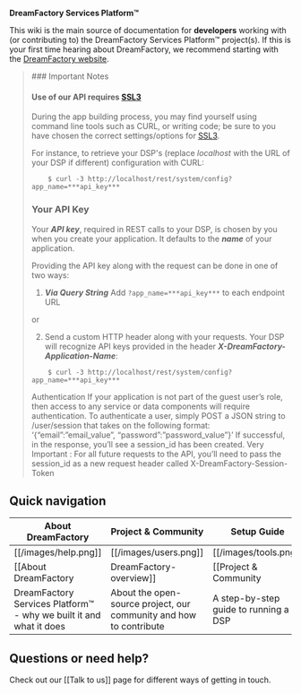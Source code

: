 **DreamFactory Services Platform&trade;**

This wiki is the main source of documentation for **developers** working with (or contributing to) the DreamFactory Services Platform&trade; project(s). If this is your first time hearing about DreamFactory, we recommend starting with the [DreamFactory website][website].

<blockquote>
### Important Notes

#### Use of our API requires [SSL3](http://en.wikipedia.org/wiki/Transport_Layer_Security#SSL_3.0)

During the app building process, you may find yourself using command line tools such as CURL, or writing code; be sure to you have chosen the correct settings/options for [SSL3](http://en.wikipedia.org/wiki/Transport_Layer_Security#SSL_3.0).

For instance, to retrieve your DSP's (replace *localhost* with the URL of your DSP if different) configuration with CURL:
```
	$ curl -3 http://localhost/rest/system/config?app_name=***api_key***

```
### Your API Key

Your ***API key***, required in REST calls to your DSP, is chosen by you when you create your application. It defaults to the ***name*** of your application.

Providing the API key along with the request can be done in one of two ways:

1. ***Via Query String*** Add ```?app_name=***api_key***``` to each endpoint URL

or

2. Send a custom HTTP header along with your requests. Your DSP will recognize API keys provided in the header ***X-DreamFactory-Application-Name***:

```
	$ curl -3 http://localhost/rest/system/config?app_name=***api_key***
```

Authentication
If your application is not part of the guest user’s role, then access to any service or data components will require authentication.
To authenticate a user, simply POST a JSON string to /user/session that takes on the following format: ‘{“email”:”email_value”, “password”:”password_value”}’
If successful, in the response, you’ll see a session_id has been created.
Very Important : For all future requests to the API, you’ll need to pass the session_id as a new request header called X-DreamFactory-Session-Token 
</blockquote>

## Quick navigation

| About DreamFactory             | Project & Community              | Setup Guide          | Technical Documentation                  |
|----------------------------|---------------------------------|-------------------------------|---------------------------|
| [[/images/help.png]] | [[/images/users.png]] | [[/images/tools.png]] | [[/images/database.png]] |
| [[About DreamFactory|DreamFactory-overview]] | [[Project & Community|DreamFactory-project-and-community]]       | [[Setup Guide|Setting-up-DreamFactory]] | [[Technical Documentation|Documentation]]|
| DreamFactory Services Platform&trade; - why we built it and what it does | About the open-source project, our community and how to contribute | A step-by-step guide to running a DSP | Detailed technical documentation on the platform |

## Questions or need help?

Check out our [[Talk to us]] page for different ways of getting in touch.

[website]: http://dreamfactory.com
[hadoop]: http://hadoop.apache.org/
[hive]: http://hive.apache.org/
[redshift]: http://aws.amazon.com/redshift/
